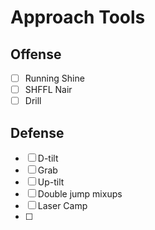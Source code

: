 # Approach Tools
## Offense
- [ ] Running Shine
- [ ] SHFFL Nair
- [ ] Drill
## Defense
- [ ] D-tilt
- [ ] Grab
- [ ] Up-tilt
- [ ] Double jump mixups
- [ ] Laser Camp
- [ ] 